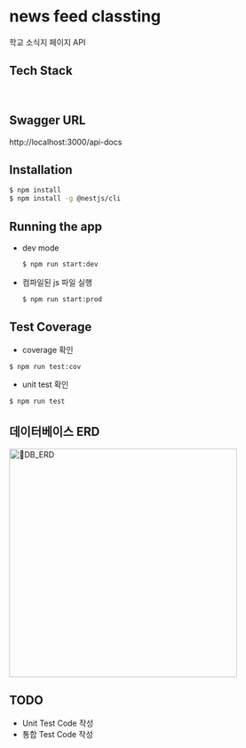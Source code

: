 # news feed classting

학교 소식지 페이지 API

## Tech Stack

<p>
  <img src="https://img.shields.io/badge/TypeScript-3178C6?style=flat-square&logo=TypeScript&logoColor=white" alt=""/>&nbsp
  <img src="https://img.shields.io/badge/NestJS-E0234E?style=flat-square&logo=NestJS&logoColor=white" alt=""/>&nbsp
  <img src="https://img.shields.io/badge/MySQL-4479A1?style=flat-square&logo=MySQL&logoColor=white" alt=""/>&nbsp
</p>

## Swagger URL

http://localhost:3000/api-docs

## Installation

```bash
$ npm install
$ npm install -g @nestjs/cli
```

## Running the app

- dev mode
  ```bash
  $ npm run start:dev
  ```
- 컴파일된 js 파일 실행
  ```bash
  $ npm run start:prod
  ```

## Test Coverage

- coverage 확인

```bash
$ npm run test:cov
```

- unit test 확인

```bash
$ npm run test
```

## 데이터베이스 ERD

<img width="410" alt="DB_ERD" src="https://github.com/zsunkim/newsfeed-classting/assets/66250890/e21c75d1-3116-48b0-b59c-1136fe515d63">

## TODO

- Unit Test Code 작성
- 통합 Test Code 작성